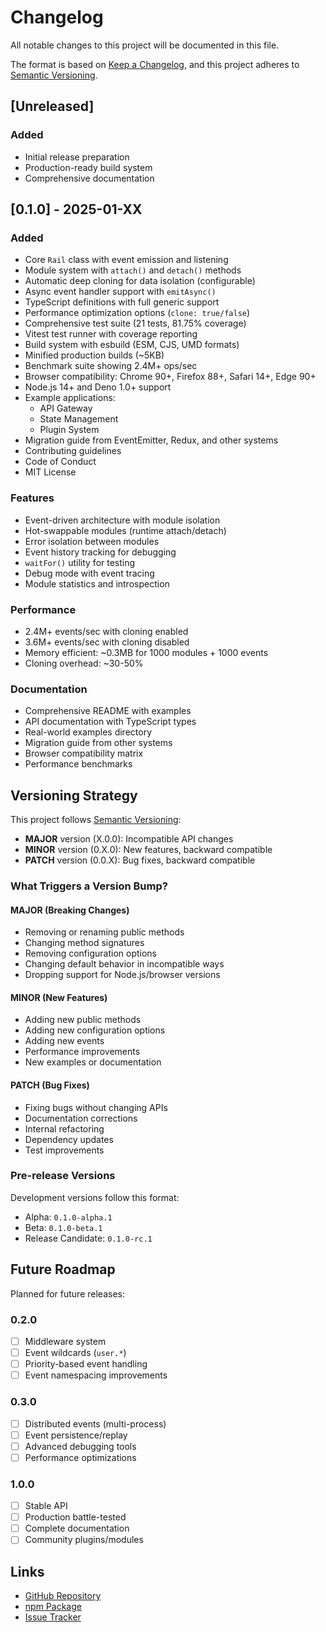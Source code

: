 # Changelog

All notable changes to this project will be documented in this file.

The format is based on [Keep a Changelog](https://keepachangelog.com/en/1.0.0/),
and this project adheres to [Semantic Versioning](https://semver.org/spec/v2.0.0.html).

## [Unreleased]

### Added
- Initial release preparation
- Production-ready build system
- Comprehensive documentation

## [0.1.0] - 2025-01-XX

### Added
- Core `Rail` class with event emission and listening
- Module system with `attach()` and `detach()` methods
- Automatic deep cloning for data isolation (configurable)
- Async event handler support with `emitAsync()`
- TypeScript definitions with full generic support
- Performance optimization options (`clone: true/false`)
- Comprehensive test suite (21 tests, 81.75% coverage)
- Vitest test runner with coverage reporting
- Build system with esbuild (ESM, CJS, UMD formats)
- Minified production builds (~5KB)
- Benchmark suite showing 2.4M+ ops/sec
- Browser compatibility: Chrome 90+, Firefox 88+, Safari 14+, Edge 90+
- Node.js 14+ and Deno 1.0+ support
- Example applications:
  - API Gateway
  - State Management
  - Plugin System
- Migration guide from EventEmitter, Redux, and other systems
- Contributing guidelines
- Code of Conduct
- MIT License

### Features
- Event-driven architecture with module isolation
- Hot-swappable modules (runtime attach/detach)
- Error isolation between modules
- Event history tracking for debugging
- `waitFor()` utility for testing
- Debug mode with event tracing
- Module statistics and introspection

### Performance
- 2.4M+ events/sec with cloning enabled
- 3.6M+ events/sec with cloning disabled
- Memory efficient: ~0.3MB for 1000 modules + 1000 events
- Cloning overhead: ~30-50%

### Documentation
- Comprehensive README with examples
- API documentation with TypeScript types
- Real-world examples directory
- Migration guide from other systems
- Browser compatibility matrix
- Performance benchmarks

## Versioning Strategy

This project follows [Semantic Versioning](https://semver.org/):

- **MAJOR** version (X.0.0): Incompatible API changes
- **MINOR** version (0.X.0): New features, backward compatible
- **PATCH** version (0.0.X): Bug fixes, backward compatible

### What Triggers a Version Bump?

#### MAJOR (Breaking Changes)
- Removing or renaming public methods
- Changing method signatures
- Removing configuration options
- Changing default behavior in incompatible ways
- Dropping support for Node.js/browser versions

#### MINOR (New Features)
- Adding new public methods
- Adding new configuration options
- Adding new events
- Performance improvements
- New examples or documentation

#### PATCH (Bug Fixes)
- Fixing bugs without changing APIs
- Documentation corrections
- Internal refactoring
- Dependency updates
- Test improvements

### Pre-release Versions

Development versions follow this format:
- Alpha: `0.1.0-alpha.1`
- Beta: `0.1.0-beta.1`
- Release Candidate: `0.1.0-rc.1`

## Future Roadmap

Planned for future releases:

### 0.2.0
- [ ] Middleware system
- [ ] Event wildcards (`user.*`)
- [ ] Priority-based event handling
- [ ] Event namespacing improvements

### 0.3.0
- [ ] Distributed events (multi-process)
- [ ] Event persistence/replay
- [ ] Advanced debugging tools
- [ ] Performance optimizations

### 1.0.0
- [ ] Stable API
- [ ] Production battle-tested
- [ ] Complete documentation
- [ ] Community plugins/modules

## Links

- [GitHub Repository](https://github.com/PxPerfectMike/RailJS)
- [npm Package](https://www.npmjs.com/package/@railjs/core)
- [Issue Tracker](https://github.com/PxPerfectMike/RailJS/issues)
